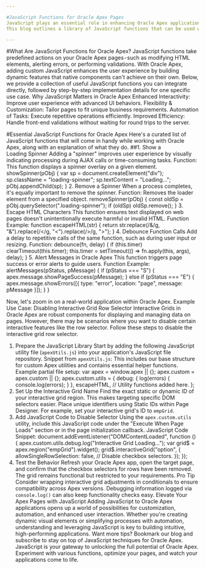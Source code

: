 ```yaml
---

#JavaScript Functions for Oracle Apex Pages
JavaScript plays an essential role in enhancing Oracle Apex applications by adding interactivity and customizing page behavior. Whether you're new to Oracle Apex or an experienced developer, incorporating common JavaScript functions can streamline your projects and improve efficiency.
This blog outlines a library of JavaScript functions that can be used within Oracle Apex applications, explains their purposes, and explores a specific example detailing how to disable the interactive grid row selector.

---
```


#What Are JavaScript Functions for Oracle Apex?
JavaScript functions take predefined actions on your Oracle Apex pages - such as modifying HTML elements, alerting errors, or performing validations. With Oracle Apex, adding custom JavaScript enhances the user experience by building dynamic features that native components can't achieve on their own.
Below, we provide a collection of useful JavaScript functions you can integrate directly, followed by step-by-step implementation details for one specific use case.
Why JavaScript Matters in Oracle Apex
Enhanced Interactivity: Improve user experience with advanced UI behaviors.
Flexibility & Customization: Tailor pages to fit unique business requirements.
Automation of Tasks: Execute repetitive operations efficiently.
Improved Efficiency: Handle front-end validations without waiting for round trips to the server.

#Essential JavaScript Functions for Oracle Apex
Here's a curated list of JavaScript functions that will come in handy while working with Oracle Apex, along with an explanation of what they do.
##1. Show a Loading Spinner
Adding a "spinner" improves user experience by visually indicating processing during AJAX calls or time-consuming tasks.
Function: This function displays a spinner overlay on a given element.
showSpinner(pObj) {
  var sp = document.createElement("div");
  sp.className = "loading-spinner";
  sp.textContent = "Loading…";
  pObj.appendChild(sp);
}
2. Remove a Spinner
When a process completes, it's equally important to remove the spinner.
Function: Removes the loader element from a specified object.
removeSpinner(pObj) {
  const oldSp = pObj.querySelector(".loading-spinner");
  if (oldSp) oldSp.remove();
}
3. Escape HTML Characters
This function ensures text displayed on web pages doesn't unintentionally execute harmful or invalid HTML.
Function Example:
function escapeHTML(str) {
  return str.replace(/&/g, "&amp;").replace(/</g, "&lt;").replace(/>/g, "&gt;");
}
4. Debounce Function Calls
Add a delay to repetitive calls of the same function, such as during user input or resizing.
Function:
debounce(fn, delay) {
  if (this.timer) clearTimeout(this.timer);
  this.timer = setTimeout(() => fn.apply(this, args), delay);
}
5. Alert Messages in Oracle Apex
This function triggers page success or error alerts to guide users.
Function Example:
alertMessages(pStatus, pMessage) {
    if (pStatus === "S") {
        apex.message.showPageSuccess(pMessage);
    } else if (pStatus === "E") {
        apex.message.showErrors([{ type: "error", location: "page", message: pMessage }]);
    }
}

Now, let's zoom in on a real-world application within Oracle Apex.
Example Use Case: Disabling Interactive Grid Row Selector
Interactive Grids in Oracle Apex are robust components for displaying and managing data on pages. However, there may be scenarios where you want to disable certain interactive features like the row selector.
Follow these steps to disable the interactive grid row selector.
1. Prepare the JavaScript Library
Start by adding the following JavaScript utility file (`apexUtils.js`) into your application's JavaScript file repository.
Snippet from `apexUtils.js`:
This includes our base structure for custom Apex utilities and contains essential helper functions.
Example partial file setup:
var apex = window.apex || {};
apex.custom = apex.custom || {};
apex.custom.utils = {
    debug: { log(errors) { console.log(errors); } },
    escapeHTML, // Utility functions added here.
};
2. Set Up the Interactive Grid Name
Find the exact static or dynamic ID of your interactive grid region. This makes targeting specific DOM selectors easier. Place unique identifiers using Static IDs within Page Designer. For example, set your interactive grid's ID to `empGrid`.
3. Add JavaScript Code to Disable Selector
Using the `apex.custom.utils` utility, include this JavaScript code under the "Execute When Page Loads" section or in the page initialization callback.
JavaScript Code Snippet:
document.addEventListener("DOMContentLoaded", function () {
    apex.custom.utils.debug.log("Interactive Grid Loading…");
    var grid$ = apex.region("empGrid").widget();
    grid$.interactiveGrid("option", {
        allowSingleRowSelection: false, // Disable checkbox selectors.
    });
});
4. Test the Behavior
Refresh your Oracle Apex app, open the target page, and confirm that the checkbox selectors for rows have been removed. The grid remains functional but restricted to your requirements.
Pro Tip
Consider wrapping interactive grid adjustments in conditionals to ensure compatibility across Apex versions. Debugging information logged via `console.log()` can also keep functionality checks easy.
Elevate Your Apex Pages with JavaScript
Adding JavaScript to Oracle Apex applications opens up a world of possibilities for customization, automation, and enhanced user interaction. Whether you're creating dynamic visual elements or simplifying processes with automation, understanding and leveraging JavaScript is key to building intuitive, high-performing applications.
Want more tips?
Bookmark our blog and subscribe to stay on top of JavaScript techniques for Oracle Apex.
JavaScript is your gateway to unlocking the full potential of Oracle Apex. Experiment with various functions, optimize your pages, and watch your applications come to life.
